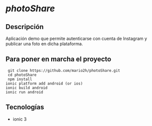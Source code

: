# *photoShare*

## Descripción

Aplicación demo que permite autenticarse con cuenta de Instagram y publicar una foto en dicha plataforma.

## Para poner en marcha el proyecto
```
 git clone https://github.com/mario2h/photoShare.git
 cd photoShare
 npm install 
ionic platform add android (or ios)
ionic build android
ionic run android
 ```

## Tecnologías

- ionic 3